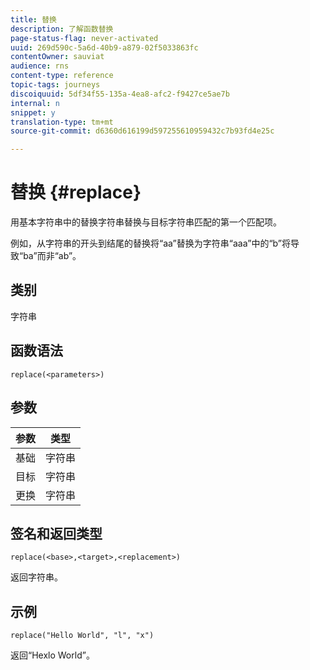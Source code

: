 ```yaml
---
title: 替换
description: 了解函数替换
page-status-flag: never-activated
uuid: 269d590c-5a6d-40b9-a879-02f5033863fc
contentOwner: sauviat
audience: rns
content-type: reference
topic-tags: journeys
discoiquuid: 5df34f55-135a-4ea8-afc2-f9427ce5ae7b
internal: n
snippet: y
translation-type: tm+mt
source-git-commit: d6360d616199d597255610959432c7b93fd4e25c

---
```



# 替换 {#replace}

用基本字符串中的替换字符串替换与目标字符串匹配的第一个匹配项。

例如，从字符串的开头到结尾的替换将“aa”替换为字符串“aaa”中的“b”将导致“ba”而非“ab”。

## 类别

字符串

## 函数语法

`replace(<parameters>)`

## 参数

| 参数 | 类型 |
|-----------|--------------|
| 基础 | 字符串 |
| 目标 | 字符串 |
| 更换 | 字符串 |

## 签名和返回类型

`replace(<base>,<target>,<replacement>)`

返回字符串。

## 示例

`replace("Hello World", "l", "x")`

返回“Hexlo World”。
